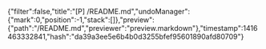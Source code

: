 {"filter":false,"title":"[P] /README.md","undoManager":{"mark":0,"position":-1,"stack":[]},"preview":{"path":"/README.md","previewer":"preview.markdown"},"timestamp":1416463332841,"hash":"da39a3ee5e6b4b0d3255bfef95601890afd80709"}